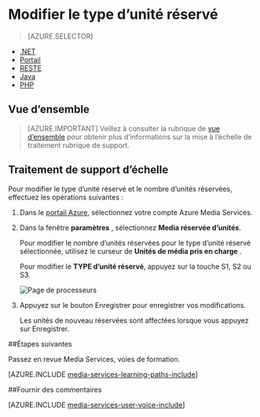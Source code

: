 <properties
    pageTitle=" Échelle de traitement de support via le portail Azure | Microsoft Azure"
    description="Ce didacticiel vous guide à travers les étapes de traitement de support mise à l’échelle à l’aide du portail Azure."
    services="media-services"
    documentationCenter=""
    authors="Juliako"
    manager="erikre"
    editor=""/>

<tags
    ms.service="media-services"
    ms.workload="media"
    ms.tgt_pltfrm="na"
    ms.devlang="na"
    ms.topic="article"
    ms.date="10/24/2016"
    ms.author="juliako"/>

# <a name="change-the-reserved-unit-type"></a>Modifier le type d’unité réservé

> [AZURE.SELECTOR]
- [.NET](media-services-dotnet-encoding-units.md)
- [Portail](media-services-portal-scale-media-processing.md)
- [RESTE](https://msdn.microsoft.com/library/azure/dn859236.aspx)
- [Java](https://github.com/southworkscom/azure-sdk-for-media-services-java-samples)
- [PHP](https://github.com/Azure/azure-sdk-for-php/tree/master/examples/MediaServices)

## <a name="overview"></a>Vue d’ensemble

>[AZURE.IMPORTANT] Veillez à consulter la rubrique de [vue d’ensemble](media-services-scale-media-processing-overview.md) pour obtenir plus d’informations sur la mise à l’échelle de traitement rubrique de support.

## <a name="scale-media-processing"></a>Traitement de support d’échelle

Pour modifier le type d’unité réservé et le nombre d’unités réservées, effectuez les opérations suivantes :

1. Dans le [portail Azure](https://portal.azure.com/), sélectionnez votre compte Azure Media Services.

2. Dans la fenêtre **paramètres** , sélectionnez **Media réservée d’unités**.

    Pour modifier le nombre d’unités réservées pour le type d’unité réservé sélectionnée, utilisez le curseur de **Unités de média pris en charge** .

    Pour modifier le **TYPE d’unité réservé**, appuyez sur la touche S1, S2 ou S3.

    ![Page de processeurs](./media/media-services-portal-scale-media-processing/media-services-scale-media-processing.png)

3. Appuyez sur le bouton Enregistrer pour enregistrer vos modifications.

    Les unités de nouveau réservées sont affectées lorsque vous appuyez sur Enregistrer.

##<a name="next-steps"></a>Étapes suivantes

Passez en revue Media Services, voies de formation.

[AZURE.INCLUDE [media-services-learning-paths-include](../../includes/media-services-learning-paths-include.md)]

##<a name="provide-feedback"></a>Fournir des commentaires

[AZURE.INCLUDE [media-services-user-voice-include](../../includes/media-services-user-voice-include.md)]


